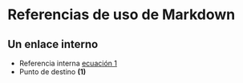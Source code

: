 # Referencias de uso de Markdown

## Un enlace interno

- Referencia interna [ecuación 1](#ec1)
- Punto de destino **(1)**<a name="ec1"></a>
